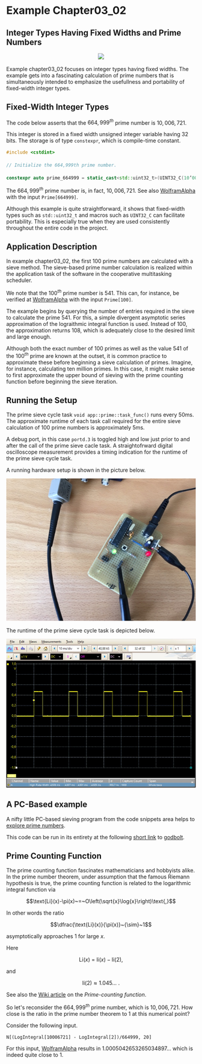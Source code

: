 # Example Chapter03_02
## Integer Types Having Fixed Widths and Prime Numbers

<p align="center">
    <a href="https://godbolt.org/z/dPbM7v4ff" alt="godbolt">
        <img src="https://img.shields.io/badge/try%20it%20on-godbolt-green" /></a>
</p>

Example chapter03_02 focuses on integer types having fixed widths.
The example gets into a fascinating calculation of prime numbers
that is simultaneously intended to emphasize the usefullness
and portability of fixed-width integer types.

## Fixed-Width Integer Types

The code below asserts that
the $664,999^{th}$ prime number is $10,006,721$.

This integer is stored in a fixed width
unsigned integer variable having 32 bits. The storage
is of type `constexpr`, which is compile-time constant.

```cpp
#include <cstdint>

// Initialize the 664,999th prime number.

constexpr auto prime_664999 = static_cast<std::uint32_t>(UINT32_C(10’006’721));
```

The $664,999^{th}$ prime number is, in fact, $10,006,721$.
See also [WolframAlpha](https://www.wolframalpha.com/input?i=Prime%5B664999%5D)
with the input `Prime[664999]`.

Although this example is quite straightforward, it shows that fixed-width
types such as `std::uint32_t` and macros such as `UINT32_C` can
facilitate portability. This is especially true when they are
used consistently throughout the entire code in the project.

## Application Description

In example chapter03_02, the first $100$ prime numbers are calculated
with a sieve method. The sieve-based prime number calculation
is realized within the application task of the software in the
cooperative multitasking scheduler.

We note that the $100^{th}$ prime number is $541$.
This can, for instance, be verified at [WolframAlpha](https://www.wolframalpha.com/input?i=Prime%5B100%5D)
with the input `Prime[100]`.

The example begins by querying the number of entries required
in the sieve to calculate the prime 541. For this, a simple divergent
asymptotic series approximation of the lograithmic integral function is used.
Instead of 100, the approximation returns 108, which is
adequately close to the desired limit and large enough.

Although both the exact number of $100$ primes as well as
the value $541$ of the $100^{th}$
prime are known at the outset,
it is common practice to approximate these before beginning
a sieve calculation of primes. Imagine, for instance, calculating
ten million primes. In this case, it might make sense to first
approximate the upper bound of sieving with the prime counting function
before beginning the sieve iteration.

## Running the Setup

The prime sieve cycle task `void app::prime::task_func()` runs every $50\text{ms}$.
The approximate runtime of each task call required for the
entire sieve calculation of $100$ prime numbers is approximately $5\text{ms}$.

A debug port, in this case `portd.3` is toggled high and low
just prior to and after the call of the prime sieve cacle task.
A straightofrward digital oscilloscope measurement provides
a timing indication for the runtime of the prime sieve cycle task.

A running hardware setup is shown in the picture below.

![](./images/board03_02.jpg)

The runtime of the prime sieve cycle task is depicted below.

![](./images/scope03_02.jpg)

## A PC-Based example

A nifty little PC-based sieving program from the code snippets area helps to
[explore prime numbers](../../code_snippets/chapter03/chapter03_02-002a_explore_prime_numbers.cpp).

This code can be run in its entirety at the following
[short link](https://godbolt.org/z/dPbM7v4ff) to [godbolt](https://godbolt.org).

## Prime Counting Function

The prime counting function fascinates mathematicians and
hobbyists alike. In the prime number theorem, under
assumption that the famous Riemann hypothesis is true,
the prime counting function
is related to the logarithmic integral function via

$$\text{Li}(x)-\pi(x)~=~O\left(\sqrt{x}\log{x}\right)\text{,}$$

In other words the ratio

$$\dfrac{\text{Li}(x)}{\pi(x)}~{\sim}~1$$

asymptotically approaches $1$ for large $x$.

Here

$$\text{Li}(x)~=~\text{li}(x)-\text{li}(2)\text{,}$$

and

$$\text{li}(2)\approx{1.045}\ldots~\text{.}$$

See also the
[Wiki article](http://en.wikipedia.org/wiki/Prime-counting_function)
on the _Prime_-_counting_ _function_.

So let's reconsider the $664,999^{th}$ prime number, which is $10,006,721$.
How close is the ratio in the prime number theorem to $1$
at this numerical point?

Consider the following input.

```
N[(LogIntegral[10006721] - LogIntegral[2])/664999, 20]
```

For this input,
[WolframAlpha](https://www.wolframalpha.com/input?i=N%5B%28LogIntegral%5B10006721%5D+-+LogIntegral%5B2%5D%29%2F664999%2C+20%5D)
results in $1.0005042653265034897\ldots$ which is indeed quite close to $1$.
